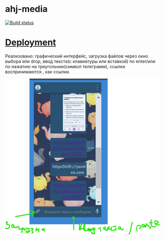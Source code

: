 # ahj-media

[![Build status](https://ci.appveyor.com/api/projects/status/wlv843a3m4m3mpa5?svg=true)](https://ci.appveyor.com/project/Svetlana-Kutyeva1974/ahj-media)

# [Deployment](https://svetlana-kutyeva1974.github.io/ahj-media/)


Реализовано: графический интерфейс, загрузка файлов через окно выбора или drop, ввод текста(с клавиатуры или вставкой) по enter/или по нажатию на треугольник(символ телеграмм), ссылки воспринимаются , как ссылки.

![png-screen](https://github.com/Svetlana-Kutyeva1974/ahj-media/blob/main/src/img/2.png)

